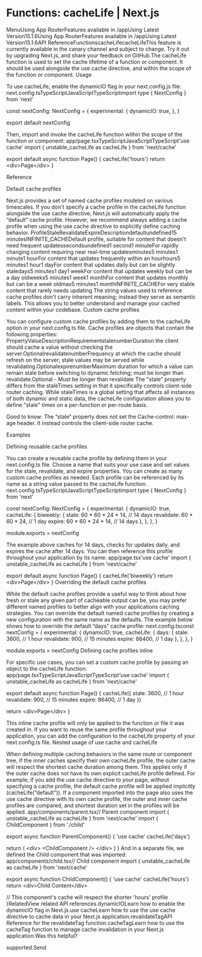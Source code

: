 # Functions: cacheLife | Next.js

<p>MenuUsing App RouterFeatures available in /appUsing Latest Version15.1.6Using App RouterFeatures available in /appUsing Latest Version15.1.6API ReferenceFunctionscacheLifecacheLifeThis feature is currently available in the canary channel and subject to change. Try it out by upgrading Next.js, and share your feedback on GitHub.The cacheLife function is used to set the cache lifetime of a function or component. It should be used alongside the use cache directive, and within the scope of the function or component.
Usage</p>
<p>To use cacheLife, enable the dynamicIO flag in your next.config.js file:
next.config.tsTypeScriptJavaScriptTypeScriptimport type { NextConfig } from 'next'</p>
<p>const nextConfig: NextConfig = {
experimental: {
dynamicIO: true,
},
}</p>
<p>export default nextConfig</p>
<p>Then, import and invoke the cacheLife function within the scope of the function or component:
app/page.tsxTypeScriptJavaScriptTypeScript'use cache'
import { unstable_cacheLife as cacheLife } from 'next/cache'</p>
<p>export default async function Page() {
cacheLife('hours')
return &lt;div&gt;Page&lt;/div&gt;
}</p>
<p>Reference</p>
<p>Default cache profiles</p>
<p>Next.js provides a set of named cache profiles modeled on various timescales. If you don't specify a cache profile in the cacheLife function alongside the use cache directive, Next.js will automatically apply the “default” cache profile.
However, we recommend always adding a cache profile when using the use cache directive to explicitly define caching behavior.
ProfileStaleRevalidateExpireDescriptiondefaultundefined15 minutesINFINITE_CACHEDefault profile, suitable for content that doesn't need frequent updatessecondsundefined1 second1 minuteFor rapidly changing content requiring near real-time updatesminutes5 minutes1 minute1 hourFor content that updates frequently within an hourhours5 minutes1 hour1 dayFor content that updates daily but can be slightly staledays5 minutes1 day1 weekFor content that updates weekly but can be a day oldweeks5 minutes1 week1 monthFor content that updates monthly but can be a week oldmax5 minutes1 monthINFINITE_CACHEFor very stable content that rarely needs updating
The string values used to reference cache profiles don't carry inherent meaning; instead they serve as semantic labels. This allows you to better understand and manage your cached content within your codebase.
Custom cache profiles</p>
<p>You can configure custom cache profiles by adding them to the cacheLife option in your next.config.ts file.
Cache profiles are objects that contain the following properties:
PropertyValueDescriptionRequirementstalenumberDuration the client should cache a value without checking the server.OptionalrevalidatenumberFrequency at which the cache should refresh on the server; stale values may be served while revalidating.OptionalexpirenumberMaximum duration for which a value can remain stale before switching to dynamic fetching; must be longer than revalidate.Optional - Must be longer than revalidate
The &quot;stale&quot; property differs from the staleTimes setting in that it specifically controls client-side router caching. While staleTimes is a global setting that affects all instances of both dynamic and static data, the cacheLife configuration allows you to define &quot;stale&quot; times on a per-function or per-route basis.</p>
<p>Good to know: The “stale” property does not set the Cache-control: max-age header. It instead controls the client-side router cache.</p>
<p>Examples</p>
<p>Defining reusable cache profiles</p>
<p>You can create a reusable cache profile by defining them in your next.config.ts file. Choose a name that suits your use case and set values for the stale, revalidate, and expire properties. You can create as many custom cache profiles as needed. Each profile can be referenced by its name as a string value passed to the cacheLife function.
next.config.tsTypeScriptJavaScriptTypeScriptimport type { NextConfig } from 'next'</p>
<p>const nextConfig: NextConfig = {
experimental: {
dynamicIO: true,
cacheLife: {
biweekly: {
stale: 60 * 60 * 24 * 14, // 14 days
revalidate: 60 * 60 * 24, // 1 day
expire: 60 * 60 * 24 * 14, // 14 days
},
},
},
}</p>
<p>module.exports = nextConfig</p>
<p>The example above caches for 14 days, checks for updates daily, and expires the cache after 14 days. You can then reference this profile throughout your application by its name:
app/page.tsx'use cache'
import { unstable_cacheLife as cacheLife } from 'next/cache'</p>
<p>export default async function Page() {
cacheLife('biweekly')
return &lt;div&gt;Page&lt;/div&gt;
}
Overriding the default cache profiles</p>
<p>While the default cache profiles provide a useful way to think about how fresh or stale any given part of cacheable output can be, you may prefer different named profiles to better align with your applications caching strategies.
You can override the default named cache profiles by creating a new configuration with the same name as the defaults.
The example below shows how to override the default “days” cache profile:
next.config.tsconst nextConfig = {
experimental: {
dynamicIO: true,
cacheLife: {
days: {
stale: 3600, // 1 hour
revalidate: 900, // 15 minutes
expire: 86400, // 1 day
},
},
},
}</p>
<p>module.exports = nextConfig
Defining cache profiles inline</p>
<p>For specific use cases, you can set a custom cache profile by passing an object to the cacheLife function:
app/page.tsxTypeScriptJavaScriptTypeScript'use cache'
import { unstable_cacheLife as cacheLife } from 'next/cache'</p>
<p>export default async function Page() {
cacheLife({
stale: 3600, // 1 hour
revalidate: 900, // 15 minutes
expire: 86400, // 1 day
})</p>
<p>return &lt;div&gt;Page&lt;/div&gt;
}</p>
<p>This inline cache profile will only be applied to the function or file it was created in. If you want to reuse the same profile throughout your application, you can add the configuration to the cacheLife property of your next.config.ts file.
Nested usage of use cache and cacheLife</p>
<p>When defining multiple caching behaviors in the same route or component tree, if the inner caches specify their own cacheLife profile, the outer cache will respect the shortest cache duration among them. This applies only if the outer cache does not have its own explicit cacheLife profile defined.
For example, if you add the use cache directive to your page, without specifying a cache profile, the default cache profile will be applied implicitly (cacheLife(”default”)). If a component imported into the page also uses the use cache directive with its own cache profile, the outer and inner cache profiles are compared, and shortest duration set in the profiles will be applied.
app/components/parent.tsx// Parent component
import { unstable_cacheLife as cacheLife } from 'next/cache'
import { ChildComponent } from './child'</p>
<p>export async function ParentComponent() {
'use cache'
cacheLife('days')</p>
<p>return (
&lt;div&gt;
&lt;ChildComponent /&gt;
&lt;/div&gt;
)
}
And in a separate file, we defined the Child component that was imported:
app/components/child.tsx// Child component
import { unstable_cacheLife as cacheLife } from 'next/cache'</p>
<p>export async function ChildComponent() {
'use cache'
cacheLife('hours')
return &lt;div&gt;Child Content&lt;/div&gt;</p>
<p>// This component's cache will respect the shorter 'hours' profile
}RelatedView related API references.dynamicIOLearn how to enable the dynamicIO flag in Next.js.use cacheLearn how to use the use cache directive to cache data in your Next.js application.revalidateTagAPI Reference for the revalidateTag function.cacheTagLearn how to use the cacheTag function to manage cache invalidation in your Next.js application.Was this helpful?</p>
<p>supported.Send</p>
